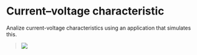 Current–voltage characteristic
==============================

Analize current-voltage characteristics using an application that simulates this.

> [![](http://i.imgur.com/QSSlXCH.png)](http://physicsprojects.github.io/current-voltage-charactersitic/)
